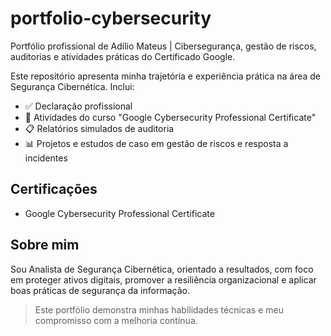 # portfolio-cybersecurity
Portfólio profissional de Adílio Mateus | Cibersegurança, gestão de riscos, auditorias e atividades práticas do Certificado Google.

Este repositório apresenta minha trajetória e experiência prática na área de Segurança Cibernética. Inclui:

- ✅ Declaração profissional
- 🔐 Atividades do curso "Google Cybersecurity Professional Certificate"
- 📋 Relatórios simulados de auditoria
- 📊 Projetos e estudos de caso em gestão de riscos e resposta a incidentes

## Certificações
- Google Cybersecurity Professional Certificate

## Sobre mim
Sou Analista de Segurança Cibernética, orientado a resultados, com foco em proteger ativos digitais, promover a resiliência organizacional e aplicar boas práticas de segurança da informação.

> Este portfólio demonstra minhas habilidades técnicas e meu compromisso com a melhoria contínua.

